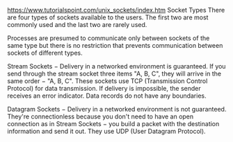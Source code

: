 https://www.tutorialspoint.com/unix_sockets/index.htm
Socket Types
There are four types of sockets available to the users. The first two are most commonly used and the last two are rarely used.

Processes are presumed to communicate only between sockets of the same type but there is no restriction that prevents communication between sockets of different types.

Stream Sockets − Delivery in a networked environment is guaranteed. If you send through the stream socket three items "A, B, C", they will arrive in the same order − "A, B, C". These sockets use TCP (Transmission Control Protocol) for data transmission. If delivery is impossible, the sender receives an error indicator. Data records do not have any boundaries.

Datagram Sockets − Delivery in a networked environment is not guaranteed. They're connectionless because you don't need to have an open connection as in Stream Sockets − you build a packet with the destination information and send it out. They use UDP (User Datagram Protocol).
